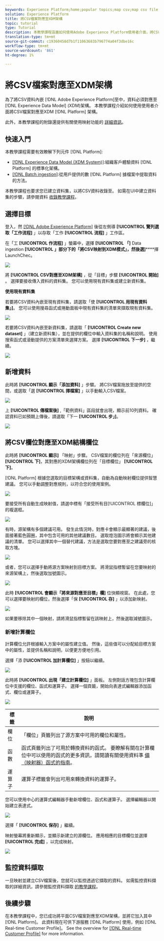 ```yaml
---
keywords: Experience Platform;home;popular topics;map csv;map csv file;map csv file to xdm;map csv to xdm;ui guide;
solution: Experience Platform
title: 將CSV檔案對應至XDM架構
topic: tutorial
type: Tutorial
description: 本教學課程涵蓋如何使用Adobe Experience Platform使用者介面，將CSV檔案對應至XDM架構。
translation-type: tm+mt
source-git-commit: c19360450d7b1f11063683b796774a04f3dbe16c
workflow-type: tm+mt
source-wordcount: '861'
ht-degree: 1%

---
```



# 將CSV檔案對應至XDM架構

為了將CSV資料內嵌 [!DNL Adobe Experience Platform]至中，資料必須對應至 [!DNL Experience Data Model] (XDM)架構。 本教學課程介紹如何使用使用者介面將CSV檔案對應至XDM [!DNL Platform] 架構。

此外，本教學課程的附錄還提供有關使用映射功能的 [詳細資訊](#mapping-functions)。

## 快速入門

本教學課程需要有效瞭解下列元件 [!DNL Platform]:

- [[!DNL Experience Data Model (XDM System)]](../../xdm/home.md):組織客戶體驗資料 [!DNL Platform] 的標準化架構。
- [[!DNL Batch ingestion]](../batch-ingestion/overview.md):從用戶提供的數 [!DNL Platform] 據檔案中提取資料的方法。

本教學課程也要求您已建立資料集，以將CSV資料收錄至。 如需在UI中建立資料集的步驟，請參閱資料 [收錄教學課程](./ingest-batch-data.md)。

## 選擇目標

登入，然 [[!DNL Adobe Experience Platform]](https://platform.adobe.com) 後從左側導 **[!UICONTROL 覽列選取「工作流程]** 」以存取「工作 **[!UICONTROL 流程]** 」工作區。

在「工 **[!UICONTROL 作流程]** 」螢幕中，選擇 **[!UICONTROL 「]** Data ingestion **[!UICONTROL 」部分下的「將CSV映射到XDM模式」，然後選]******&#x200B;擇LaunchChec。

![](../images/tutorials/map-a-csv-file/workflows.png)

將 **[!UICONTROL CSV對應至XDM架構]** ，從「目標」步驟 **[!UICONTROL 開始]** 。 選擇要接收傳入資料的資料集。 您可以使用現有資料集或建立新資料集。

**使用現有資料集**

若要將CSV資料內嵌至現有資料集，請選取「使 **[!UICONTROL 用現有資料集」]**。 您可以使用搜尋函式或捲動面板中現有資料集的清單來擷取現有資料集。

![](../images/tutorials/map-a-csv-file/use-existing-dataset.png)

若要將CSV資料內嵌至新資料集，請選取「 **[!UICONTROL Create new dataset]** 」（建立新資料集），並在提供的欄位中輸入資料集的名稱和說明。 使用搜索函式或滾動提供的方案清單來選擇方案。 選擇 **[!UICONTROL 下一步]** ，繼續。

![](../images/tutorials/map-a-csv-file/create-new-dataset.png)

## 新增資料

此時將 **[!UICONTROL 顯示「添加資料]** 」步驟。 將CSV檔案拖放至提供的空間，或選取「選 **[!UICONTROL 擇檔案]** 」以手動輸入CSV檔案。

![](../images/tutorials/map-a-csv-file/add-data.png)

上 **[!UICONTROL 傳檔案後]** ,「範例資料」區段就會出現，顯示前10列資料。 確認資料已如預期上傳後，請選取「下一 **[!UICONTROL 步」]**。

![](../images/tutorials/map-a-csv-file/sample-data.png)

## 將CSV欄位對應至XDM結構欄位

此時將 **[!UICONTROL 顯示]** 「映射」步驟。 CSV檔案的欄位列在「來源欄位」 **[!UICONTROL 下]**，其對應的XDM架構欄位列在「目標欄位」 **[!UICONTROL 下]**。

[!DNL Platform] 根據您選取的目標架構或資料集，自動為自動映射欄位提供智慧建議。 您可以手動調整對應規則，以符合您的使用案例。

![](../images/tutorials/map-a-csv-file/mapping-with-suggestions.png)

要接受所有自動生成映射值，請選中標有「接受所有目[!UICONTROL 標欄位]」的複選框。

![](../images/tutorials/map-a-csv-file/filled-mapping-with-suggestions.png)

有時，源架構有多個建議可用。 發生此情況時，對應卡會顯示最顯著的建議，後面接著藍色圓圈，其中包含可用的其他建議數目。 選取燈泡圖示將會顯示其他建議的清單。 您可以選擇其中一個替代建議，方法是選取您要對應至之建議旁的核取方塊。

![](../images/tutorials/map-a-csv-file/multiple-recommendations.png)

或者，您可以選擇手動將源方案映射到目標方案。 將滑鼠指標暫留在您要映射的來源架構上，然後選取加號圖示。

![](../images/tutorials/map-a-csv-file/mapping-with-suggestions-and-buttons.png)

此時 **[!UICONTROL 會顯示「將來源對應至目標」欄]** 位快顯視窗。 在此處，您可以選擇要映射的欄位，然後選擇「保 **[!UICONTROL 存]** 」以添加新映射。

![](../images/tutorials/map-a-csv-file/manual-mapping.png)

如果要移除其中一個映射，請將滑鼠指標暫留在該映射上，然後選取減號圖示。

### 新增計算欄位

計算欄位允許根據輸入方案中的屬性建立值。 然後，這些值可以分配給目標方案中的屬性，並提供名稱和說明，以便更方便地引用。

選擇「添 **[!UICONTROL 加計算欄位]** 」按鈕以繼續。

![](../images/tutorials/map-a-csv-file/add-calculated-field.png)

此時將 **[!UICONTROL 出現「建立計算欄位]** 」面板。 左側對話方塊包含計算欄位中支援的欄位、函式和運算子。 選擇一個頁籤，開始向表達式編輯器添加函式、欄位或運算子。

![](../images/tutorials/map-a-csv-file/create-calculated-fields.png)

| 標籤 | 說明 |
| --------- | ----------- |
| 欄位 | 「欄位」頁籤列出了源方案中可用的欄位和屬性。 |
| 函數 | 函式頁籤列出了可用於轉換資料的函式。 要瞭解有關在計算欄位中可以使用的函式的更多資訊，請閱讀有關使用資料準 [備（映射器）函式的指南](../../data-prep/functions.md)。 |
| 運算子 | 運算子標籤會列出可用來轉換資料的運算子。 |

您可以使用中心的運算式編輯器手動新增欄位、函式和運算子。 選擇編輯器以開始建立表達式。

![](../images/tutorials/map-a-csv-file/create-calculated-field.png)

選擇「 **[!UICONTROL 保存]** 」繼續。

映射螢幕將重新顯示，並顯示新建立的源欄位。 應用相應的目標欄位並選擇 **[!UICONTROL 完成]** ，以完成映射。

![](../images/tutorials/map-a-csv-file/new-calculated-field.png)

## 監控資料擷取

一旦映射並建立CSV檔案後，您就可以監控透過它擷取的資料。 如需監控資料擷取的詳細資訊，請參閱監控資料擷取 [的教學課程](../../ingestion/quality/monitor-data-ingestion.md)。

## 後續步驟

在本教學課程中，您已成功將平面CSV檔案對應至XDM架構，並將它加入其中 [!DNL Platform]。 此資料現在可供下游服務 [!DNL Platform] 使用，例如 [!DNL Real-time Customer Profile]。 See the overview for [[!DNL Real-time Customer Profile]](../../profile/home.md) for more information.
